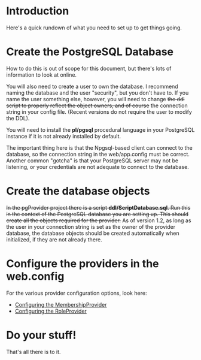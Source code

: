 # Introduction #
Here's a quick rundown of what you need to set up to get things going.

# Create the PostgreSQL Database #
How to do this is out of scope for this document, but there's lots of information to look at online.

You will also need to create a user to own the database.  I recommend naming the database and the user "security", but you don't have to.  If you name the user something else, however, you will need to change ~~the ddl script to properly reflect the object owners, and of course~~ the connection string in your config file.  (Recent versions do not require the user to modify the DDL).

You will need to install the **pl/pgsql** procedural language in your PostgreSQL instance if it is not already installed by default.

The important thing here is that the Npgsql-based client can connect to the database, so the connection string in the web/app.config must be correct.  Another common "gotcha" is that your PostgreSQL server may not be listening, or your credentials are not adequate to connect to the database.

# Create the database objects #
~~In the pgProvider project there is a script **ddl/ScriptDatabase.sql**.  Run this in the context of the PostgreSQL database you are setting up.  This should create all the objects required for the provider.~~
As of version 1.2, as long as the user in your connection string is set as the owner of the provider database, the database objects should be created automatically when initialized, if they are not already there.

# Configure the providers in the web.config #
For the various provider configuration options, look here:

  * [Configuring the MembershipProvider](ConfiguringTheMembershipProvider.md)
  * [Configuring the RoleProvider](ConfiguringTheRoleProvider.md)

# Do your stuff! #
That's all there is to it.